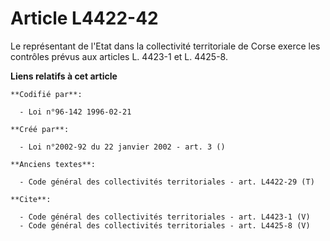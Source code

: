 # Article L4422-42

Le représentant de l'Etat dans la collectivité territoriale de Corse exerce les contrôles prévus aux articles L. 4423-1 et L.
4425-8.

**Liens relatifs à cet article**

	**Codifié par**:

	  - Loi n°96-142 1996-02-21

	**Créé par**:

	  - Loi n°2002-92 du 22 janvier 2002 - art. 3 ()

	**Anciens textes**:

	  - Code général des collectivités territoriales - art. L4422-29 (T)

	**Cite**:

	  - Code général des collectivités territoriales - art. L4423-1 (V)
	  - Code général des collectivités territoriales - art. L4425-8 (V)
